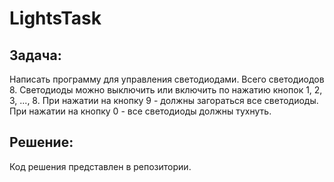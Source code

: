 # LightsTask

## Задача:
Написать программу для управления светодиодами. Всего светодиодов 8.
Светодиоды можно выключить или включить по нажатию кнопок 1, 2, 3, ..., 8. 
При нажатии на кнопку 9 - должны загораться все светодиоды. 
При нажатии на кнопку 0 - все светодиоды должны тухнуть.

## Решение:
Код решения представлен в репозитории.
